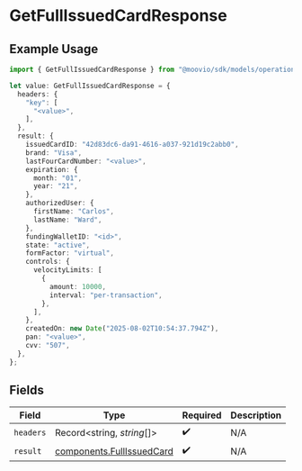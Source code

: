 # GetFullIssuedCardResponse

## Example Usage

```typescript
import { GetFullIssuedCardResponse } from "@moovio/sdk/models/operations";

let value: GetFullIssuedCardResponse = {
  headers: {
    "key": [
      "<value>",
    ],
  },
  result: {
    issuedCardID: "42d83dc6-da91-4616-a037-921d19c2abb0",
    brand: "Visa",
    lastFourCardNumber: "<value>",
    expiration: {
      month: "01",
      year: "21",
    },
    authorizedUser: {
      firstName: "Carlos",
      lastName: "Ward",
    },
    fundingWalletID: "<id>",
    state: "active",
    formFactor: "virtual",
    controls: {
      velocityLimits: [
        {
          amount: 10000,
          interval: "per-transaction",
        },
      ],
    },
    createdOn: new Date("2025-08-02T10:54:37.794Z"),
    pan: "<value>",
    cvv: "507",
  },
};
```

## Fields

| Field                                                                  | Type                                                                   | Required                                                               | Description                                                            |
| ---------------------------------------------------------------------- | ---------------------------------------------------------------------- | ---------------------------------------------------------------------- | ---------------------------------------------------------------------- |
| `headers`                                                              | Record<string, *string*[]>                                             | :heavy_check_mark:                                                     | N/A                                                                    |
| `result`                                                               | [components.FullIssuedCard](../../models/components/fullissuedcard.md) | :heavy_check_mark:                                                     | N/A                                                                    |